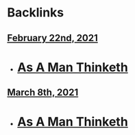 
# Backlinks
## [February 22nd, 2021](<February 22nd, 2021.md>)
- # [As A Man Thinketh](<As A Man Thinketh.md>)

## [March 8th, 2021](<March 8th, 2021.md>)
- # [As A Man Thinketh](<As A Man Thinketh.md>)

